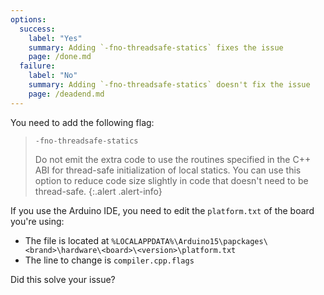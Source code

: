 ```yaml
---
options:
  success:
    label: "Yes"
    summary: Adding `-fno-threadsafe-statics` fixes the issue
    page: /done.md
  failure:
    label: "No"
    summary: Adding `-fno-threadsafe-statics` doesn't fix the issue
    page: /deadend.md
---
```


You need to add the following flag:

> `-fno-threadsafe-statics`
>
> Do not emit the extra code to use the routines specified in the C++ ABI for thread-safe initialization of local statics.
> You can use this option to reduce code size slightly in code that doesn't need to be thread-safe.
{:.alert .alert-info}

If you use the Arduino IDE, you need to edit the `platform.txt` of the board you're using:

* The file is located at `%LOCALAPPDATA%\Arduino15\papckages\<brand>\hardware\<board>\<version>\platform.txt`
* The line to change is `compiler.cpp.flags`

Did this solve your issue?
